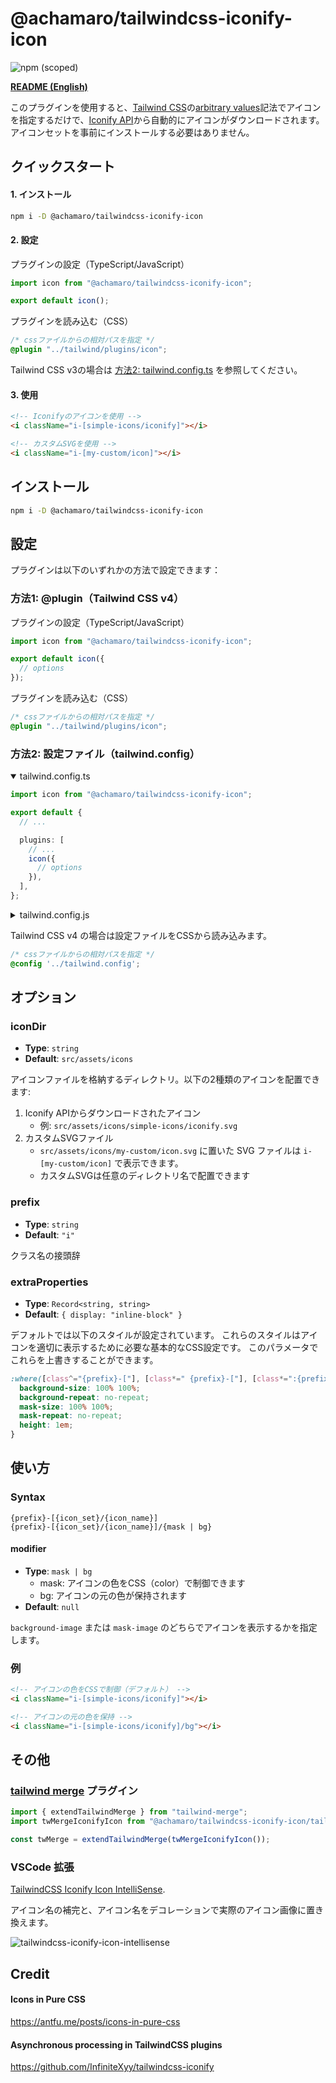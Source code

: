 # @achamaro/tailwindcss-iconify-icon

![npm (scoped)](https://img.shields.io/npm/v/@achamaro/tailwindcss-iconify-icon)

[Tailwind CSS]: https://tailwindcss.com/
[arbitrary values]: https://tailwindcss.com/docs/adding-custom-styles#using-arbitrary-values
[Iconify API]: https://iconify.design/docs/api/
[tailwind merge]: https://github.com/dcastil/tailwind-merge

[**README (English)**](README.md)

このプラグインを使用すると、[Tailwind CSS]の[arbitrary values]記法でアイコンを指定するだけで、[Iconify API]から自動的にアイコンがダウンロードされます。アイコンセットを事前にインストールする必要はありません。

## クイックスタート

#### 1. インストール

```sh
npm i -D @achamaro/tailwindcss-iconify-icon
```

#### 2. 設定

プラグインの設定（TypeScript/JavaScript）

```typescript
import icon from "@achamaro/tailwindcss-iconify-icon";

export default icon();
```

プラグインを読み込む（CSS）

```css
/* cssファイルからの相対パスを指定 */
@plugin "../tailwind/plugins/icon";
```

Tailwind CSS v3の場合は [方法2: tailwind.config.ts](#方法2:-設定ファイル（tailwind.config）) を参照してください。

#### 3. 使用

```html
<!-- Iconifyのアイコンを使用 -->
<i className="i-[simple-icons/iconify]"></i>

<!-- カスタムSVGを使用 -->
<i className="i-[my-custom/icon]"></i>
```

## インストール

```sh
npm i -D @achamaro/tailwindcss-iconify-icon
```

## 設定

プラグインは以下のいずれかの方法で設定できます：

### 方法1: @plugin（Tailwind CSS v4）

プラグインの設定（TypeScript/JavaScript）

```typescript
import icon from "@achamaro/tailwindcss-iconify-icon";

export default icon({
  // options
});
```

プラグインを読み込む（CSS）

```css
/* cssファイルからの相対パスを指定 */
@plugin "../tailwind/plugins/icon";
```

### 方法2: 設定ファイル（tailwind.config）

<details open>
<summary>tailwind.config.ts</summary>

```typescript
import icon from "@achamaro/tailwindcss-iconify-icon";

export default {
  // ...

  plugins: [
    // ...
    icon({
      // options
    }),
  ],
};
```

</details>

<details>
<summary>tailwind.config.js</summary>

```javascript
/** @type {import('tailwindcss').Config} */
module.exports = {
  // ...

  plugins: [
    // ...
    require("@achamaro/tailwindcss-iconify-icon")(),
  ],
};
```

</details>

Tailwind CSS v4 の場合は設定ファイルをCSSから読み込みます。

```css
/* cssファイルからの相対パスを指定 */
@config '../tailwind.config';
```

## オプション

### iconDir

- **Type**: `string`
- **Default**: `src/assets/icons`

アイコンファイルを格納するディレクトリ。以下の2種類のアイコンを配置できます:

1. Iconify APIからダウンロードされたアイコン
   - 例: `src/assets/icons/simple-icons/iconify.svg`
2. カスタムSVGファイル
   - `src/assets/icons/my-custom/icon.svg` に置いた SVG ファイルは `i-[my-custom/icon]` で表示できます。
   - カスタムSVGは任意のディレクトリ名で配置できます

### prefix

- **Type**: `string`
- **Default**: `"i"`

クラス名の接頭辞

### extraProperties

- **Type**: `Record<string, string>`
- **Default**: `{ display: "inline-block" }`

デフォルトでは以下のスタイルが設定されています。
これらのスタイルはアイコンを適切に表示するために必要な基本的なCSS設定です。
このパラメータでこれらを上書きすることができます。

```css
:where([class^="{prefix}-["], [class*=" {prefix}-["], [class*=":{prefix}-["]) {
  background-size: 100% 100%;
  background-repeat: no-repeat;
  mask-size: 100% 100%;
  mask-repeat: no-repeat;
  height: 1em;
}
```

## 使い方

### Syntax

```
{prefix}-[{icon_set}/{icon_name}]
{prefix}-[{icon_set}/{icon_name}]/{mask | bg}
```

#### modifier

- **Type**: `mask | bg`
  - mask: アイコンの色をCSS（color）で制御できます
  - bg: アイコンの元の色が保持されます
- **Default**: `null`

`background-image` または `mask-image` のどちらでアイコンを表示するかを指定します。

### 例

```html
<!-- アイコンの色をCSSで制御（デフォルト） -->
<i className="i-[simple-icons/iconify]"></i>

<!-- アイコンの元の色を保持 -->
<i className="i-[simple-icons/iconify]/bg"></i>
```

## その他

### [tailwind merge] プラグイン

```typescript
import { extendTailwindMerge } from "tailwind-merge";
import twMergeIconifyIcon from "@achamaro/tailwindcss-iconify-icon/tailwind-merge-plugin";

const twMerge = extendTailwindMerge(twMergeIconifyIcon());
```

### VSCode 拡張

[TailwindCSS Iconify Icon IntelliSense](https://marketplace.visualstudio.com/items?itemName=achamaro.tailwindcss-iconify-icon-intellisense).

アイコン名の補完と、アイコン名をデコレーションで実際のアイコン画像に置き換えます。

![tailwindcss-iconify-icon-intellisense](tailwindcss-iconify-icon-intellisense.png)

## Credit

#### Icons in Pure CSS

https://antfu.me/posts/icons-in-pure-css

#### Asynchronous processing in TailwindCSS plugins

https://github.com/InfiniteXyy/tailwindcss-iconify
